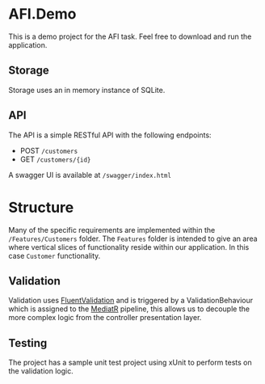 # AFI.Demo

This is a demo project for the AFI task. Feel free to download and run the application.

## Storage
Storage uses an in memory instance of SQLite.

## API
The API is a simple RESTful API with the following endpoints:

* POST `/customers`
* GET `/customers/{id}`

A swagger UI is available at `/swagger/index.html`

# Structure
Many of the specific requirements are implemented within the `/Features/Customers` folder. The `Features` folder is intended to give an area where vertical slices of functionality reside within our application. In this case `Customer` functionality.

## Validation
Validation uses [FluentValidation](https://docs.fluentvalidation.net/en/latest/) and is triggered by a ValidationBehaviour which is assigned to the [MediatR](https://github.com/jbogard/MediatR) pipeline, this allows us to decouple the more complex logic from the controller presentation layer.

## Testing
The project has a sample unit test project using xUnit to perform tests on the validation logic.